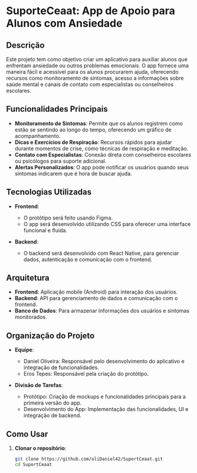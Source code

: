 # SuporteCeaat: App de Apoio para Alunos com Ansiedade

## Descrição
Este projeto tem como objetivo criar um aplicativo para auxiliar alunos que enfrentam ansiedade ou outros problemas emocionais. O app fornece uma maneira fácil e acessível para os alunos procurarem ajuda, oferecendo recursos como monitoramento de sintomas, acesso a informações sobre saúde mental e canais de contato com especialistas ou conselheiros escolares.

## Funcionalidades Principais
- **Monitoramento de Sintomas**: Permite que os alunos registrem como estão se sentindo ao longo do tempo, oferecendo um gráfico de acompanhamento.
- **Dicas e Exercícios de Respiração**: Recursos rápidos para ajudar durante momentos de crise, como técnicas de respiração e meditação.
- **Contato com Especialistas**: Conexão direta com conselheiros escolares ou psicólogos para suporte adicional.
- **Alertas Personalizados**: O app pode notificar os usuários quando seus sintomas indicarem que é hora de buscar ajuda.

## Tecnologias Utilizadas
- **Frontend**: 
  - O protótipo será feito usando Figma.
  - O app será desenvolvido utilizando CSS para oferecer uma interface funcional e fluida.
  
- **Backend**: 
  - O backend será desenvolvido com React Native, para gerenciar dados, autenticação e comunicação com o frontend.
  
## Arquitetura
- **Frontend**: Aplicação mobile (Android) para interação dos usuários.
- **Backend**: API para gerenciamento de dados e comunicação com o frontend.
- **Banco de Dados**: Para armazenar informações dos usuários e sintomas monitorados.

## Organização do Projeto
- **Equipe**:
  - Daniel Oliveira: Responsável pelo desenvolvimento do aplicativo e integração de funcionalidades.
  - Eros Tepes: Responsável pela criação do protótipo.

- **Divisão de Tarefas**:
  - Protótipo: Criação de mockups e funcionalidades principais para a primeira versão do app.
  - Desenvolvimento do App: Implementação das funcionalidades, UI e integração de backend.

## Como Usar
1. **Clonar o repositório**:
   ```bash
   git clone https://github.com/oliDaniel42/SuportCeaat.git
   cd SuportCeaat
